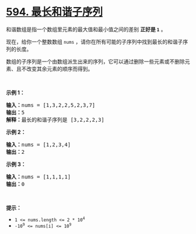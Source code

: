 # [594. 最长和谐子序列](https://leetcode-cn.com/problems/longest-harmonious-subsequence/)

<p>和谐数组是指一个数组里元素的最大值和最小值之间的差别 <strong>正好是 <code>1</code></strong> 。</p>

<p>现在，给你一个整数数组 <code>nums</code> ，请你在所有可能的子序列中找到最长的和谐子序列的长度。</p>

<p>数组的子序列是一个由数组派生出来的序列，它可以通过删除一些元素或不删除元素、且不改变其余元素的顺序而得到。</p>

<p> </p>

<p><strong>示例 1：</strong></p>

<pre>
<strong>输入：</strong>nums = [1,3,2,2,5,2,3,7]
<strong>输出：</strong>5
<strong>解释：</strong>最长的和谐子序列是 [3,2,2,2,3]
</pre>

<p><strong>示例 2：</strong></p>

<pre>
<strong>输入：</strong>nums = [1,2,3,4]
<strong>输出：</strong>2
</pre>

<p><strong>示例 3：</strong></p>

<pre>
<strong>输入：</strong>nums = [1,1,1,1]
<strong>输出：</strong>0
</pre>

<p> </p>

<p><strong>提示：</strong></p>

<ul>
	<li><code>1 <= nums.length <= 2 * 10<sup>4</sup></code></li>
	<li><code>-10<sup>9</sup> <= nums[i] <= 10<sup>9</sup></code></li>
</ul>

